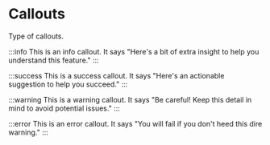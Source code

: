 # Callouts

<p class="description">Type of callouts.</p>

:::info
This is an info callout.
It says "Here's a bit of extra insight to help you understand this feature."
:::

:::success
This is a success callout.
It says "Here's an actionable suggestion to help you succeed."
:::

:::warning
This is a warning callout.
It says "Be careful! Keep this detail in mind to avoid potential issues."
:::

:::error
This is an error callout.
It says "You will fail if you don't heed this dire warning."
:::
